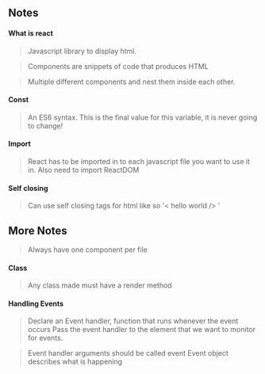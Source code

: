 ## Notes

#### What is react 
> Javascript library to display html.

> Components are snippets of code that produces HTML

> Multiple different components and nest them inside each other.

#### Const 
> An ES6 syntax. This is the final value for this variable, it is never going to change!

#### Import 
> React has to be imported in to each javascript file you want to use it in.
> Also need to import ReactDOM 

#### Self closing 
> Can use self closing tags for html like so '< hello world /> '

## More Notes
> Always have one component per file

#### Class 
> Any class made must have a render method

#### Handling Events
> Declare an Event handler, function that runs whenever the event occurs
> Pass the event handler to the element that we want to monitor for events.

> Event handler arguments should be called event
> Event object describes what is happening
